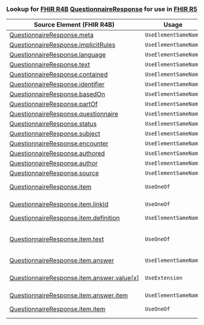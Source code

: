 ### Lookup for [FHIR R4B](https://hl7.org/fhir/R4B/) [QuestionnaireResponse](https://hl7.org/fhir/R4B/QuestionnaireResponse.html) for use in [FHIR R5](https://hl7.org/fhir/R5/)

| Source Element (FHIR R4B) | Usage | Target |
| -------------- | ----- | ------ |
| [QuestionnaireResponse.meta](https://hl7.org/fhir/R4B/QuestionnaireResponse.html#resource) | `UseElementSameName` | [QuestionnaireResponse.meta](https://hl7.org/fhir/R5/QuestionnaireResponse.html#resource) |
| [QuestionnaireResponse.implicitRules](https://hl7.org/fhir/R4B/QuestionnaireResponse.html#resource) | `UseElementSameName` | [QuestionnaireResponse.implicitRules](https://hl7.org/fhir/R5/QuestionnaireResponse.html#resource) |
| [QuestionnaireResponse.language](https://hl7.org/fhir/R4B/QuestionnaireResponse.html#resource) | `UseElementSameName` | [QuestionnaireResponse.language](https://hl7.org/fhir/R5/QuestionnaireResponse.html#resource) |
| [QuestionnaireResponse.text](https://hl7.org/fhir/R4B/QuestionnaireResponse.html#resource) | `UseElementSameName` | [QuestionnaireResponse.text](https://hl7.org/fhir/R5/QuestionnaireResponse.html#resource) |
| [QuestionnaireResponse.contained](https://hl7.org/fhir/R4B/QuestionnaireResponse.html#resource) | `UseElementSameName` | [QuestionnaireResponse.contained](https://hl7.org/fhir/R5/QuestionnaireResponse.html#resource) |
| [QuestionnaireResponse.identifier](https://hl7.org/fhir/R4B/QuestionnaireResponse.html#resource) | `UseElementSameName` | [QuestionnaireResponse.identifier](https://hl7.org/fhir/R5/QuestionnaireResponse.html#resource) |
| [QuestionnaireResponse.basedOn](https://hl7.org/fhir/R4B/QuestionnaireResponse.html#resource) | `UseElementSameName` | [QuestionnaireResponse.basedOn](https://hl7.org/fhir/R5/QuestionnaireResponse.html#resource) |
| [QuestionnaireResponse.partOf](https://hl7.org/fhir/R4B/QuestionnaireResponse.html#resource) | `UseElementSameName` | [QuestionnaireResponse.partOf](https://hl7.org/fhir/R5/QuestionnaireResponse.html#resource) |
| [QuestionnaireResponse.questionnaire](https://hl7.org/fhir/R4B/QuestionnaireResponse.html#resource) | `UseElementSameName` | [QuestionnaireResponse.questionnaire](https://hl7.org/fhir/R5/QuestionnaireResponse.html#resource) |
| [QuestionnaireResponse.status](https://hl7.org/fhir/R4B/QuestionnaireResponse.html#resource) | `UseElementSameName` | [QuestionnaireResponse.status](https://hl7.org/fhir/R5/QuestionnaireResponse.html#resource) |
| [QuestionnaireResponse.subject](https://hl7.org/fhir/R4B/QuestionnaireResponse.html#resource) | `UseElementSameName` | [QuestionnaireResponse.subject](https://hl7.org/fhir/R5/QuestionnaireResponse.html#resource) |
| [QuestionnaireResponse.encounter](https://hl7.org/fhir/R4B/QuestionnaireResponse.html#resource) | `UseElementSameName` | [QuestionnaireResponse.encounter](https://hl7.org/fhir/R5/QuestionnaireResponse.html#resource) |
| [QuestionnaireResponse.authored](https://hl7.org/fhir/R4B/QuestionnaireResponse.html#resource) | `UseElementSameName` | [QuestionnaireResponse.authored](https://hl7.org/fhir/R5/QuestionnaireResponse.html#resource) |
| [QuestionnaireResponse.author](https://hl7.org/fhir/R4B/QuestionnaireResponse.html#resource) | `UseElementSameName` | [QuestionnaireResponse.author](https://hl7.org/fhir/R5/QuestionnaireResponse.html#resource) |
| [QuestionnaireResponse.source](https://hl7.org/fhir/R4B/QuestionnaireResponse.html#resource) | `UseElementSameName` | [QuestionnaireResponse.source](https://hl7.org/fhir/R5/QuestionnaireResponse.html#resource) |
| [QuestionnaireResponse.item](https://hl7.org/fhir/R4B/QuestionnaireResponse.html#resource) | `UseOneOf` | [QuestionnaireResponse.item](https://hl7.org/fhir/R5/QuestionnaireResponse.html#resource)<br />[QuestionnaireResponse.item](https://hl7.org/fhir/R5/QuestionnaireResponse.html#resource) |
| [QuestionnaireResponse.item.linkId](https://hl7.org/fhir/R4B/QuestionnaireResponse.html#resource) | `UseOneOf` | [QuestionnaireResponse.item.linkId](https://hl7.org/fhir/R5/QuestionnaireResponse.html#resource)<br />[QuestionnaireResponse.item.linkId](https://hl7.org/fhir/R5/QuestionnaireResponse.html#resource) |
| [QuestionnaireResponse.item.definition](https://hl7.org/fhir/R4B/QuestionnaireResponse.html#resource) | `UseElementSameName` | [QuestionnaireResponse.item.definition](https://hl7.org/fhir/R5/QuestionnaireResponse.html#resource) |
| [QuestionnaireResponse.item.text](https://hl7.org/fhir/R4B/QuestionnaireResponse.html#resource) | `UseOneOf` | [QuestionnaireResponse.item.text](https://hl7.org/fhir/R5/QuestionnaireResponse.html#resource)<br />[QuestionnaireResponse.item.text](https://hl7.org/fhir/R5/QuestionnaireResponse.html#resource)<br />[QuestionnaireResponse.item.text](https://hl7.org/fhir/R5/QuestionnaireResponse.html#resource)<br />[QuestionnaireResponse.item.text](https://hl7.org/fhir/R5/QuestionnaireResponse.html#resource) |
| [QuestionnaireResponse.item.answer](https://hl7.org/fhir/R4B/QuestionnaireResponse.html#resource) | `UseElementSameName` | [QuestionnaireResponse.item.answer](https://hl7.org/fhir/R5/QuestionnaireResponse.html#resource) |
| [QuestionnaireResponse.item.answer.value[x]](https://hl7.org/fhir/R4B/QuestionnaireResponse.html#resource) | `UseExtension` | [http://hl7.org/fhir/4.3/StructureDefinition/extension-QuestionnaireResponse.item.answer.value](StructureDefinition-ext-R4B-QR.it.an.value.html) |
| [QuestionnaireResponse.item.answer.item](https://hl7.org/fhir/R4B/QuestionnaireResponse.html#resource) | `UseElementSameName` | [QuestionnaireResponse.item.answer.item](https://hl7.org/fhir/R5/QuestionnaireResponse.html#resource) |
| [QuestionnaireResponse.item.item](https://hl7.org/fhir/R4B/QuestionnaireResponse.html#resource) | `UseOneOf` | [QuestionnaireResponse.item.item](https://hl7.org/fhir/R5/QuestionnaireResponse.html#resource)<br />[QuestionnaireResponse.item.item](https://hl7.org/fhir/R5/QuestionnaireResponse.html#resource) |
